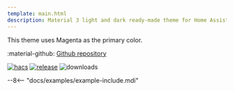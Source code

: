 ```yaml
---
template: main.html
description: Material 3 light and dark ready-made theme for Home Assistant. Example D04 is based on Magenta as the primary color. Check the screenshots and theme config!
---
```


This theme uses Magenta as the primary color.

:material-github: [Github repository][m3-theme-github-url]

[![hacs][hacs-badge]][hacs-url]
[![release][release-badge]][release-url]
![downloads][downloads-badge]

--8<-- "docs/examples/example-include.mdi"

<!---
  References to pictures...
--->

[AmoebeLabs Material 3 Theme Example Light]: ../assets/screenshots/m3-example-d04-light.png
[AmoebeLabs Material 3 Theme Example Dark]: ../assets/screenshots/m3-example-d04-dark.png

[AmoebeLabs Material 3 Theme Palettes]: ../assets/screenshots/m3-theme-d04-palettes.png
[AmoebeLabs Material 3 Theme Surfaces]: ../assets/screenshots/m3-theme-d04-surfaces.png
[AmoebeLabs Material 3 Theme Light]: ../assets/screenshots/m3-theme-d04-light.png
[AmoebeLabs Material 3 Theme Dark]: ../assets/screenshots/m3-theme-d04-dark.png
  
<!---
  References to external links...
--->

[sak-example-12-url]: https://swiss-army-knife.docs.amoebelabs.com/examples/example-12/
[m3-theme-github-url]: https://github.com/AmoebeLabs/HA-Theme_M3-04-Magenta

<!-- Badges -->

[hacs-url]: https://github.com/hacs/default
[hacs-badge]: https://img.shields.io/badge/HACS-Default-41BDF5.svg?style=for-the-badge
[release-badge]: https://img.shields.io/github/v/release/AmoebeLabs/HA-Theme_M3-04-Magenta?style=for-the-badge
[downloads-badge]: https://img.shields.io/github/downloads/AmoebeLabs/HA-Theme_M3-04-Magenta/total?style=for-the-badge


<!-- References -->

[home-assistant]: https://www.home-assistant.io/
[home-assitant-theme-docs]: https://www.home-assistant.io/integrations/frontend/#defining-themes
[hacs]: https://hacs.xyz
[release-url]: https://github.com/AmoebeLabs/HA-Theme_M3-04-Magenta/releases
[sak-docs-url]: https://swiss-army-knife.docs.amoebelabs.com/
